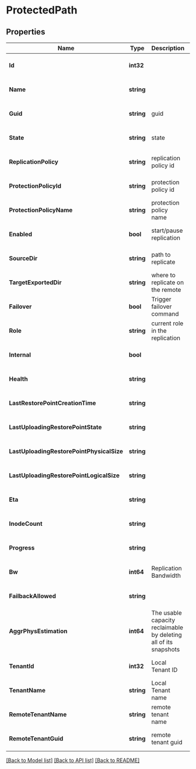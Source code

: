 # ProtectedPath

## Properties
Name | Type | Description | Notes
------------ | ------------- | ------------- | -------------
**Id** | **int32** |  | [optional] [default to null]
**Name** | **string** |  | [optional] [default to null]
**Guid** | **string** | guid | [optional] [default to null]
**State** | **string** | state | [optional] [default to null]
**ReplicationPolicy** | **string** | replication policy id | [optional] [default to null]
**ProtectionPolicyId** | **string** | protection policy id | [optional] [default to null]
**ProtectionPolicyName** | **string** | protection policy name | [optional] [default to null]
**Enabled** | **bool** | start/pause replication | [optional] [default to null]
**SourceDir** | **string** | path to replicate | [optional] [default to null]
**TargetExportedDir** | **string** | where to replicate on the remote | [optional] [default to null]
**Failover** | **bool** | Trigger failover command | [optional] [default to null]
**Role** | **string** | current role in the replication | [optional] [default to null]
**Internal** | **bool** |  | [optional] [default to null]
**Health** | **string** |  | [optional] [default to null]
**LastRestorePointCreationTime** | **string** |  | [optional] [default to null]
**LastUploadingRestorePointState** | **string** |  | [optional] [default to null]
**LastUploadingRestorePointPhysicalSize** | **string** |  | [optional] [default to null]
**LastUploadingRestorePointLogicalSize** | **string** |  | [optional] [default to null]
**Eta** | **string** |  | [optional] [default to null]
**InodeCount** | **string** |  | [optional] [default to null]
**Progress** | **string** |  | [optional] [default to null]
**Bw** | **int64** | Replication Bandwidth | [optional] [default to null]
**FailbackAllowed** | **string** |  | [optional] [default to null]
**AggrPhysEstimation** | **int64** | The usable capacity reclaimable by deleting all of its snapshots | [optional] [default to null]
**TenantId** | **int32** | Local Tenant ID | [optional] [default to null]
**TenantName** | **string** | Local Tenant name | [optional] [default to null]
**RemoteTenantName** | **string** | remote tenant name | [optional] [default to null]
**RemoteTenantGuid** | **string** | remote tenant guid | [optional] [default to null]

[[Back to Model list]](../README.md#documentation-for-models) [[Back to API list]](../README.md#documentation-for-api-endpoints) [[Back to README]](../README.md)


